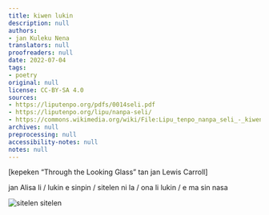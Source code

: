 ```yaml
---
title: kiwen lukin
description: null
authors:
- jan Kuleku Nena
translators: null
proofreaders: null
date: 2022-07-04
tags:
- poetry
original: null
license: CC-BY-SA 4.0
sources:
- https://liputenpo.org/pdfs/0014seli.pdf
- https://liputenpo.org/lipu/nanpa-seli/
- https://commons.wikimedia.org/wiki/File:Lipu_tenpo_nanpa_seli_-_kiwen_lukin.png
archives: null
preprocessing: null
accessibility-notes: null
notes: null
---
```


[kepeken “Through the Looking Glass” tan jan Lewis Carroll]

jan Alisa li / lukin e sinpin / sitelen ni la / ona li lukin / e ma sin nasa

![sitelen sitelen](https://upload.wikimedia.org/wikipedia/commons/a/a1/Lipu_tenpo_nanpa_seli_-_kiwen_lukin.png)